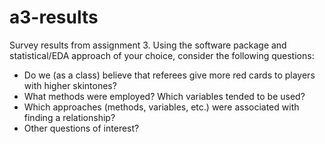 # a3-results
Survey results from assignment 3. Using the software package and statistical/EDA approach of your choice, consider the following questions:

- Do we (as a class) believe that referees give more red cards to players with higher skintones?
- What methods were employed? Which variables tended to be used?
- Which approaches (methods, variables, etc.) were associated with finding a relationship?
- Other questions of interest?
